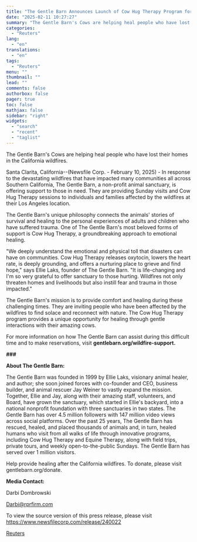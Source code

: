 ```yaml
---
title: "The Gentle Barn Announces Launch of Cow Hug Therapy Program for Fire Victims"
date: "2025-02-11 10:27:27"
summary: "The Gentle Barn's Cows are helping heal people who have lost their homes in the California wildfires.Santa Clarita, California--(Newsfile Corp. - February 10, 2025) - In response to the devastating wildfires that have impacted many communities all across Southern California, The Gentle Barn, a non-profit animal sanctuary, is offering support..."
categories:
  - "Reuters"
lang:
  - "en"
translations:
  - "en"
tags:
  - "Reuters"
menu: ""
thumbnail: ""
lead: ""
comments: false
authorbox: false
pager: true
toc: false
mathjax: false
sidebar: "right"
widgets:
  - "search"
  - "recent"
  - "taglist"
---
```


The Gentle Barn's Cows are helping heal people who have lost their homes in the California wildfires.

Santa Clarita, California--(Newsfile Corp. - February 10, 2025) - In response to the devastating wildfires that have impacted many communities all across Southern California, The Gentle Barn, a non-profit animal sanctuary, is offering support to those in need. They are providing Sunday visits and Cow Hug Therapy sessions to individuals and families affected by the wildfires at their Los Angeles location.

The Gentle Barn's unique philosophy connects the animals' stories of survival and healing to the personal experiences of adults and children who have suffered trauma. One of The Gentle Barn's most beloved forms of support is Cow Hug Therapy, a groundbreaking approach to emotional healing.

"We deeply understand the emotional and physical toll that disasters can have on communities. Cow Hug Therapy releases oxytocin, lowers the heart rate, is deeply grounding, and offers a nurturing place to grieve and find hope," says Ellie Laks, founder of The Gentle Barn. "It is life-changing and I'm so very grateful to offer sanctuary to those hurting. Wildfires not only threaten homes and livelihoods but also instill fear and trauma in those impacted."

The Gentle Barn's mission is to provide comfort and healing during these challenging times. They are inviting people who have been affected by the wildfires to find solace and reconnect with nature. The Cow Hug Therapy program provides a unique opportunity for healing through gentle interactions with their amazing cows.

For more information on how The Gentle Barn can assist during this difficult time and to make reservations, visit **gentlebarn.org/wildfire-support.**

**###**

**About The Gentle Barn:**

The Gentle Barn was founded in 1999 by Ellie Laks, visionary animal healer, and author; she soon joined forces with co-founder and CEO, business builder, and animal rescuer Jay Weiner to vastly expand the mission. Together, Ellie and Jay, along with their amazing staff, volunteers, and Board, have grown the sanctuary, which started in Ellie's backyard, into a national nonprofit foundation with three sanctuaries in two states. The Gentle Barn has over 4.5 million followers with 147 million video views across social platforms. Over the past 25 years, The Gentle Barn has rescued, healed, and placed thousands of animals and, in turn, healed humans who visit from all walks of life through innovative programs, including Cow Hug Therapy and Equine Therapy, along with field trips, private tours, and weekly open-to-the-public Sundays. The Gentle Barn has served over 1 million visitors.

Help provide healing after the California wildfires. To donate, please visit gentlebarn.org/donate.

**Media Contact:**

Darbi Dombrowski

Darbi@rprfirm.com

To view the source version of this press release, please visit https://www.newsfilecorp.com/release/240022

[Reuters](https://www.tradingview.com/news/reuters.com,2025-02-11:newsml_NFCb5jQT5:0-the-gentle-barn-announces-launch-of-cow-hug-therapy-program-for-fire-victims/)
